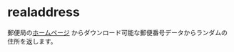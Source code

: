 # realaddress

郵便局の[ホームページ](https://www.post.japanpost.jp/zipcode/dl/roman-zip.html) からダウンロード可能な郵便番号データからランダムの住所を返します。

